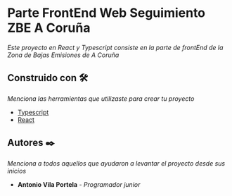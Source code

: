 # Parte FrontEnd Web Seguimiento ZBE A Coruña

_Este proyecto en React y Typescript consiste en la parte de frontEnd de la Zona de Bajas Emisiones de A Coruña_

## Construido con 🛠️

_Menciona las herramientas que utilizaste para crear tu proyecto_

- [Typescript](https://www.typescriptlang.org/)
- [React](https://legacy.reactjs.org/)

## Autores ✒️

_Menciona a todos aquellos que ayudaron a levantar el proyecto desde sus inicios_

- **Antonio Vila Portela** - _Programador junior_
